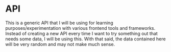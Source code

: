 # API

This is a generic API that I will be using for learning purposes/experimentation with various frontend tools and frameworks. Instead of creating a new API every time I want to try something out that needs some data, I will be using this. With that said, the data contained here will be very random and may not make much sense.
